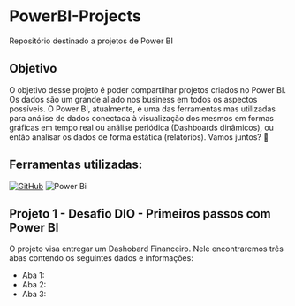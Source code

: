 # PowerBI-Projects
Repositório destinado a projetos de Power BI 

## Objetivo
O objetivo desse projeto é poder compartilhar projetos criados no Power BI. 
Os dados são um grande aliado nos business em todos os aspectos possíveis.
O Power BI, atualmente, é uma das ferramentas mas utilizadas para análise de dados conectada à visualização dos mesmos em formas gráficas em tempo real ou análise periódica (Dashboards dinâmicos), ou então analisar os dados de forma estática (relatórios). 
Vamos juntos? 🚀

## Ferramentas utilizadas: 
[![GitHub](https://img.shields.io/badge/GitHub-100000?style=for-the-badge&logo=github&logoColor=white)](https://github.com/BecaMachado)
![Power Bi](https://img.shields.io/badge/power_bi-F2C811?style=for-the-badge&logo=powerbi&logoColor=black)


## Projeto 1 - Desafio DIO - Primeiros passos com Power BI
O projeto visa entregar um Dashobard Financeiro. 
Nele encontraremos três abas contendo os seguintes dados e informações:
- Aba 1:
- Aba 2:
- Aba 3:
